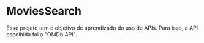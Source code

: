# MoviesSearch
Esse projeto tem o objetivo de aprendizado do uso de APIs. Para isso, a API escolhida foi a "OMDb API".
